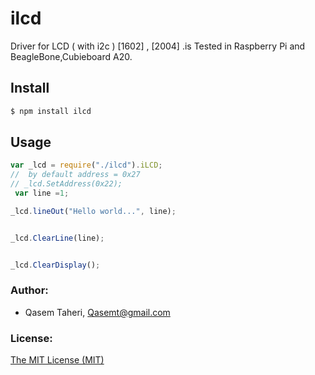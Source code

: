# ilcd
Driver for LCD ( with i2c )  [1602] , [2004] .is Tested in Raspberry Pi and BeagleBone,Cubieboard A20.
## Install
````bash
$ npm install ilcd
````

## Usage
````javascript
var _lcd = require("./ilcd").iLCD;
//  by default address = 0x27
// _lcd.SetAddress(0x22);
 var line =1;

_lcd.lineOut("Hello world...", line);


_lcd.ClearLine(line);


_lcd.ClearDisplay();


````


### Author:

* Qasem Taheri, Qasemt@gmail.com


### License:
 [The MIT License (MIT)](http://opensource.org/licenses/MIT)